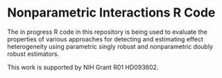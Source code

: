# Nonparametric Interactions R Code

The in progress R code in this repository is being used to evaluate the properties of various approaches for detecting and estimating effect heterogeneity using parametric singly robust and nonparametric doubly robust estimators.

This work is supported by NIH Grant R01 HD093602.
